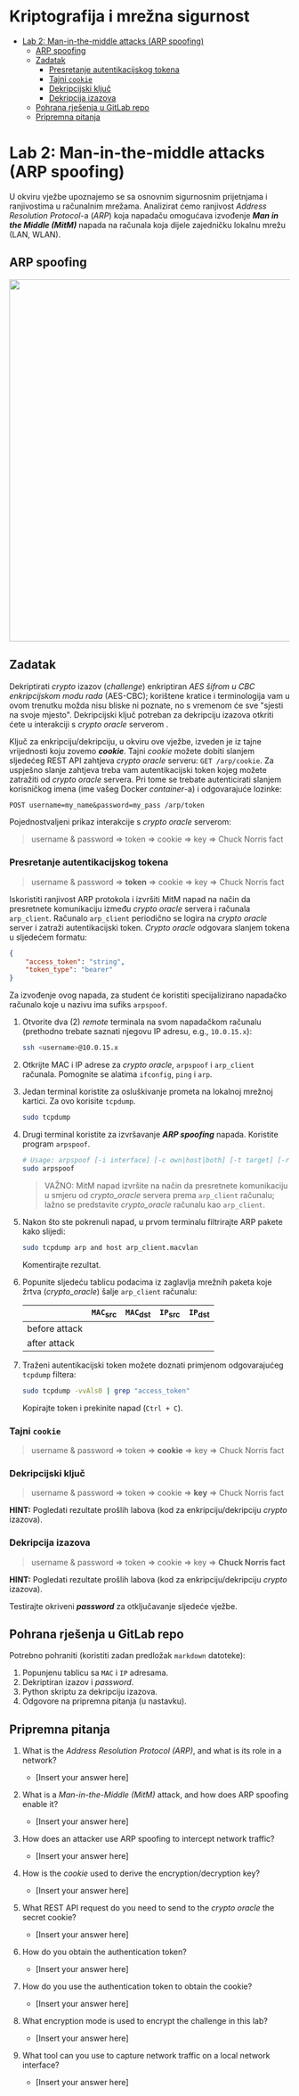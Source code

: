 
# **Kriptografija i mrežna sigurnost** <!-- omit in toc -->

- [Lab 2: Man-in-the-middle attacks (ARP spoofing)](#lab-2-man-in-the-middle-attacks-arp-spoofing)
  - [ARP spoofing](#arp-spoofing)
  - [Zadatak](#zadatak)
    - [Presretanje autentikacijskog tokena](#presretanje-autentikacijskog-tokena)
    - [Tajni `cookie`](#tajni-cookie)
    - [Dekripcijski ključ](#dekripcijski-ključ)
    - [Dekripcija izazova](#dekripcija-izazova)
  - [Pohrana rješenja u GitLab repo](#pohrana-rješenja-u-gitlab-repo)
  - [Pripremna pitanja](#pripremna-pitanja)

# Lab 2: Man-in-the-middle attacks (ARP spoofing)

U okviru vježbe upoznajemo se sa osnovnim sigurnosnim prijetnjama i ranjivostima u računalnim mrežama. Analizirat ćemo ranjivost _Address Resolution Protocol_-a (_ARP_) koja napadaču omogućava izvođenje _**Man in the Middle (MitM)**_ napada na računala koja dijele zajedničku lokalnu mrežu (LAN, WLAN).

## ARP spoofing

<p align="center">
<img src="../img/arp_spoofing.png" width="650px" height="auto"/>
</p>

## Zadatak

Dekriptirati _crypto_ izazov (_challenge_) enkriptiran _AES šifrom u CBC enkripcijskom modu rada_ (AES-CBC); korištene kratice i terminologija vam u ovom trenutku možda nisu bliske ni poznate, no s vremenom će sve "sjesti na svoje mjesto". Dekripcijski ključ potreban za dekripciju izazova otkriti ćete u interakciji s _crypto oracle_ serverom .

Ključ za enkripciju/dekripciju, u okviru ove vježbe, izveden je iz tajne vrijednosti koju zovemo **_cookie_**. Tajni _cookie_ možete dobiti slanjem sljedećeg REST API zahtjeva _crypto oracle_ serveru: `GET /arp/cookie`. Za uspješno slanje zahtjeva treba vam autentikacijski token kojeg možete zatražiti od _crypto oracle_ servera. Pri tome se trebate autenticirati slanjem korisničkog imena (ime vašeg Docker _container_-a) i odgovarajuće lozinke:

```txt
POST username=my_name&password=my_pass /arp/token
```

Pojednostvaljeni prikaz interakcije s _crypto oracle_ serverom:
> username & password ⇒ token ⇒ cookie ⇒ key ⇒ Chuck Norris fact

### Presretanje autentikacijskog tokena

> username & password ⇒ **token** ⇒ cookie ⇒ key ⇒ Chuck Norris fact

Iskoristiti ranjivost ARP protokola i izvršiti MitM napad na način da presretnete komunikaciju između _crypto oracle_ servera i računala `arp_client`. Računalo `arp_client` periodično se logira na _crypto oracle_ server i zatraži autentikacijski token. _Crypto oracle_ odgovara slanjem tokena u sljedećem formatu:

```json
{
    "access_token": "string",
    "token_type": "bearer"
}
```

Za izvođenje ovog napada, za student će koristiti specijalizirano napadačko računalo koje u nazivu ima sufiks `arpspoof`.

1. Otvorite dva (2) _remote_ terminala na svom napadačkom računalu (prethodno trebate saznati njegovu IP adresu, e.g., `10.0.15.x`):

    ```bash
    ssh <username>@10.0.15.x
    ```

2. Otkrijte MAC i IP adrese za _crypto oracle_, `arpspoof` i `arp_client` računala. Pomognite se alatima `ifconfig`, `ping` i `arp`.

3. Jedan terminal koristite za osluškivanje prometa na lokalnoj mrežnoj kartici. Za ovo korisite `tcpdump`.

    ```bash
    sudo tcpdump
    ```

4. Drugi terminal koristite za izvršavanje **_ARP spoofing_** napada. Koristite program `arpspoof`.

    ```bash
    # Usage: arpspoof [-i interface] [-c own|host|both] [-t target] [-r] host
    sudo arpspoof
    ```

    > VAŽNO: MitM napad izvršite na način da presretnete komunikaciju u smjeru od _crypto_oracle_ servera prema `arp_client` računalu; lažno se predstavite _crypto_oracle_ računalu kao `arp_client`.

5. Nakon što ste pokrenuli napad, u prvom terminalu filtrirajte ARP pakete kako slijedi:

    ```bash
    sudo tcpdump arp and host arp_client.macvlan
    ```

    Komentirajte rezultat.

6. Popunite sljedeću tablicu podacima iz zaglavlja mrežnih paketa koje žrtva (_crypto_oracle_) šalje `arp_client` računalu:

    |               | `MAC`<sub>src</sub> | `MAC`<sub>dst</sub> | `IP`<sub>src</sub> | `IP`<sub>dst</sub> |
    | :------------ | :------------------ | :------------------ | :----------------- | :----------------- |
    | before attack |                     |                     |                    |                    |
    | after attack  |                     |                     |                    |                    |

7. Traženi autentikacijski token možete doznati primjenom odgovarajućeg `tcpdump` filtera:

    ```bash
    sudo tcpdump -vvAls0 | grep "access_token"
    ```

    Kopirajte token i prekinite napad (`Ctrl + C`).

### Tajni `cookie`

> username & password ⇒ token ⇒ **cookie** ⇒ key ⇒ Chuck Norris fact

### Dekripcijski ključ

> username & password ⇒ token ⇒ cookie ⇒ **key** ⇒ Chuck Norris fact

**HINT:** Pogledati rezultate prošlih labova (kod za enkripciju/dekripciju _crypto_ izazova).

### Dekripcija izazova

> username & password ⇒ token ⇒ cookie ⇒ key ⇒ **Chuck Norris fact**

**HINT:** Pogledati rezultate prošlih labova (kod za enkripciju/dekripciju _crypto_ izazova).

Testirajte okriveni **_password_** za otključavanje sljedeće vježbe.

## Pohrana rješenja u GitLab repo

Potrebno pohraniti (koristiti zadan predložak `markdown` datoteke):

1. Popunjenu tablicu sa `MAC` i `IP` adresama.
2. Dekriptiran izazov i _password_.
3. Python skriptu za dekripciju izazova.
4. Odgovore na pripremna pitanja (u nastavku).

## Pripremna pitanja

1. What is the _Address Resolution Protocol (ARP)_, and what is its role in a network?
    - [Insert your answer here]
  
2. What is a _Man-in-the-Middle (MitM)_ attack, and how does ARP spoofing enable it?
   - [Insert your answer here]

3. How does an attacker use ARP spoofing to intercept network traffic?
   - [Insert your answer here]
  
4. How is the _cookie_ used to derive the encryption/decryption key?
   - [Insert your answer here]

5. What REST API request do you need to send to the _crypto oracle_ the secret cookie?
   - [Insert your answer here]
  
6. How do you obtain the authentication token?
   - [Insert your answer here]
  
7. How do you use the authentication token to obtain the cookie?
   - [Insert your answer here]

8. What encryption mode is used to encrypt the challenge in this lab?
   - [Insert your answer here]

9. What tool can you use to capture network traffic on a local network interface?
    - [Insert your answer here]

